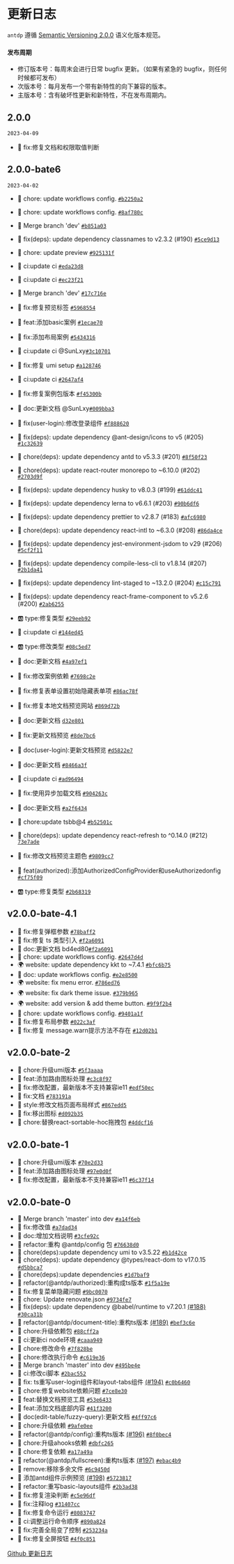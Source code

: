 更新日志
===

`antdp` 遵循 [Semantic Versioning 2.0.0](http://semver.org/lang/zh-CN/) 语义化版本规范。

#### 发布周期

- 修订版本号：每周末会进行日常 bugfix 更新。（如果有紧急的 bugfix，则任何时候都可发布）
- 次版本号：每月发布一个带有新特性的向下兼容的版本。
- 主版本号：含有破坏性更新和新特性，不在发布周期内。

## 2.0.0

`2023-04-09`
-  🐞 fix:修复文档和权限取值判断 

## 2.0.0-bate6

`2023-04-02`
- 💄 chore: update workflows config. [`#b2250a2`](https://github.com/antdpro/antdp/commit/978d2038c395d0252bb4409973703d776c10213c)
- 💄 chore: update workflows config. [`#8af780c`](https://github.com/antdpro/antdp/commit/978d2038c395d0252bb4409973703d776c10213c)
- 📄 Merge branch 'dev' [`#b851a03`](https://github.com/antdpro/antdp/commit/b851a031f9a6c1aba12f940ccc0fe11d8f9bfbd1)
- 🐞 fix(deps): update dependency classnames to v2.3.2 (#190) [`#5ce9d13`](https://github.com/antdpro/antdp/commit/5ce9d13f66353bf89d02bdd374df24d90dfd2f88)
- 💄 chore: update preview [`#925131f`](https://github.com/antdpro/antdp/commit/925131ff0b148f3ea540a0d22442ecabc9eae12a)
- 💢 ci:update ci [`#eda23d8`](https://github.com/antdpro/antdp/commit/eda23d8712c92e41a96bf3f709ea784037c38f09)
- 💢 ci:update ci [`#ec23f21`](https://github.com/antdpro/antdp/commit/ec23f21c95602fdf51cab68b3cd18bf7d5bae368)
- 📄 Merge branch 'dev' [`#17c716e`](https://github.com/antdpro/antdp/commit/17c716e703847aed7ea3cee03ffa9a5246d288df)
- 🐞 fix:修复预览标签 [`#5968554`](https://github.com/antdpro/antdp/commit/5968554197f09bd5d8b1f75331f2102bf38e4ec2)
- 🌟 feat:添加basic案例 [`#1ecae70`](https://github.com/antdpro/antdp/commit/1ecae70f30734df8e07ba275d06a52291299ca86)
- 🐞 fix:添加布局案例 [`#5434316`](https://github.com/antdpro/antdp/commit/54343162b49834100419a216e0fd9213b6a61d3a)
- 💢 ci:update ci  @SunLxy[`#3c10701`](https://github.com/antdpro/antdp/commit/3c1070177a8a0ceb6922a88c8963d5dc5819b0e7)
- 🐞 fix:修复 umi setup [`#a128746`](https://github.com/antdpro/antdp/commit/a128746362ad5804d0e94c9e9be0daff1a1b5cf3)
- 💢 ci:update ci [`#2647af4`](https://github.com/antdpro/antdp/commit/2647af434673aea2c382f19e21cce8f3d1f44aab)
- 🐞 fix:修复案例包版本 [`#f45300b`](https://github.com/antdpro/antdp/commit/f45300b90841b2435745c9a3460fd74c2131383b)
- 📖 doc:更新文档  @SunLxy[`#009bba3`](https://github.com/antdpro/antdp/commit/009bba365f3900a207a0567a0985ed114f7a2ecd)
- 🐞 fix(user-login):修改登录组件 [`#f888620`](https://github.com/antdpro/antdp/commit/f88862027deb36ffa3baa8c197cf3ecc1fc53195)
- 🐞 fix(deps): update dependency @ant-design/icons to v5 (#205) [`#1c32639`](https://github.com/antdpro/antdp/commit/1c32639e138d81fcef3a2a16a20a12a9b13f1526)
- 💄 chore(deps): update dependency antd to v5.3.3 (#201) [`#8f50f23`](https://github.com/antdpro/antdp/commit/8f50f232e1f43f1f458038874a518e8f24f5d84a)
- 💄 chore(deps): update react-router monorepo to ~6.10.0 (#202) [`#2703d9f`](https://github.com/antdpro/antdp/commit/2703d9fcae516471f1bfe0574247f9a0404264f5)
- 🐞 fix(deps): update dependency husky to v8.0.3 (#199) [`#61ddc41`](https://github.com/antdpro/antdp/commit/61ddc41d241a6d1d4137afa8a0f6f942c8b54b76)
- 🐞 fix(deps): update dependency lerna to v6.6.1 (#203) [`#90b6df6`](https://github.com/antdpro/antdp/commit/90b6df62fcf7591c97e7ce8b97045ec960410c87)
- 🐞 fix(deps): update dependency prettier to v2.8.7 (#183) [`#afc6980`](https://github.com/antdpro/antdp/commit/afc69802b9fa443238125eedd4f26e99d94757bd)
- 💄 chore(deps): update dependency react-intl to ~6.3.0 (#208) [`#86da4ce`](https://github.com/antdpro/antdp/commit/86da4ced07960f767e80cfcb7df62bccb8b3668e)
- 🐞 fix(deps): update dependency jest-environment-jsdom to v29 (#206) [`#5cf2f11`](https://github.com/antdpro/antdp/commit/5cf2f1163a1ce8416af3f8761ce64f3f3d22d3b3)
- 🐞 fix(deps): update dependency compile-less-cli to v1.8.14 (#207) [`#2b1da41`](https://github.com/antdpro/antdp/commit/2b1da411d2b812a58a6807c3ec8e4e2bc9bd1941)
- 🐞 fix(deps): update dependency lint-staged to ~13.2.0 (#204) [`#c15c791`](https://github.com/antdpro/antdp/commit/c15c791dda09a39b543da7b90d04262cfa39aec1)
- 🐞 fix(deps): update dependency react-frame-component to v5.2.6 (#200) [`#2ab6255`](https://github.com/antdpro/antdp/commit/2ab6255d20af835852efce270e9e3a790877cc5a)
- 🆎 type:修复类型 [`#29eeb92`](https://github.com/antdpro/antdp/commit/29eeb926c64a1958d7e8723462b75d28bddb1c90)
- 💢 ci:update ci [`#144ed45`](https://github.com/antdpro/antdp/commit/144ed458b0176f9f1f662ec64f5af78f99d3295d)
- 🆎 type:修改类型 [`#08c5ed7`](https://github.com/antdpro/antdp/commit/08c5ed72c7ff180c2e8cd88447b1655d35efee93)
- 📖 doc:更新文档 [`#4a97ef1`](https://github.com/antdpro/antdp/commit/4a97ef11675383051a509721938d58dc3ed36bdf)
- 🐞 fix:修改案例依赖 [`#7698c2e`](https://github.com/antdpro/antdp/commit/7698c2e4e8599fe5bf019f75f8aaf537b877cb85)
- 🐞 fix:修复表单设置初始隐藏表单项 [`#86ac78f`](https://github.com/antdpro/antdp/commit/86ac78f4af5c7409c981501f633b60989d5c97b0)
- 🐞 fix:修复本地文档预览网站 [`#869d72b`](https://github.com/antdpro/antdp/commit/869d72bc69132fd5b4f2faa4044ffd923e8f16ce)
- 📖 doc:更新文档 [`d32e801`](https://github.com/antdpro/antdp/commit/d32e801dc69d4aed926f709d790beb9681c6db7d)
- 🐞 fix:更新文档预览 [`#8de7bc6`](https://github.com/antdpro/antdp/commit/8de7bc6eee32ed72ee67ad41755a70bbb8bcce6a)
- 📖 doc(user-login):更新文档预览 [`#d5822e7`](https://github.com/antdpro/antdp/commit/d5822e776909bdedb75e342460b6257a61087913)
- 📖 doc:更新文档  [`#8466a3f`](https://github.com/antdpro/antdp/commit/8466a3fce00525e6a1c288c01fd2851b8e955651)
- 💢 ci:update ci [`#ad96494`](https://github.com/antdpro/antdp/commit/ad96494f70e49d8a83a148c4a1d9197f8fb0471b)

- 🐞 fix:使用异步加载文档 [`#904263c`](https://github.com/antdpro/antdp/commit/904263cce0fa4f92d0eeb9f59acb323e5557178f)
- 📖 doc:更新文档 [`#a2f6434`](https://github.com/antdpro/antdp/commit/a2f64342fa1f76bf6a01953a13ecf760cf9029bd)
- 💄 chore:update tsbb@4 [`#b52501c`](https://github.com/antdpro/antdp/commit/b52501cee317c75bdc9e7ca5d48c3af325205e50)
- 💄 chore(deps): update dependency react-refresh to ^0.14.0 (#212) [`73e7ade`](https://github.com/antdpro/antdp/commit/73e7ade831fc56dd6b46cf3632aecb8227850a8f)
- 🐞 fix:修改文档预览主题色 [`#9809cc7`](https://github.com/antdpro/antdp/commit/9809cc7e9467c1eab10d215109546f4828842013)
- 🌟 feat(authorized):添加AuthorizedConfigProvider和useAuthorizedonfig [`#cf75f09`](https://github.com/antdpro/antdp/commit/cf75f096ad0646a1e831f45141cc7c84c1442c2d)
- 🆎 type:修复类型 [`#2b68319`](https://github.com/antdpro/antdp/commit/2b683192c1f3af1fed393c6329e8789ad09b986a)

## v2.0.0-bate-4.1

- 🐞 fix:修复弹框参数 [`#78baff2`](https://github.com/antdpro/antdp/commit/78baff20178cabe2ef2f23b26d83fce597ba1aa6)
- 🐞 fix:修复 ts 类型引入 [`#f2a6091`](https://github.com/antdpro/antdp/commit/f2a609160e8969baac8014a6866cd0756995db77)
- 📖 doc:更新文档 bd4ed80[`#f2a6091`](https://github.com/antdpro/antdp/commit/f2a609160e8969baac8014a6866cd0756995db77)
- 💄 chore: update workflows config. [`#2647d4d`](https://github.com/antdpro/antdp/commit/2647d4dd6f2c3fab836495006ec030fc55c4d7fa)
- 🌍 website: update dependency kkt to ~7.4.1 [`#bfc6b75`](https://github.com/antdpro/antdp/commit/bfc6b75c8a74635e039d82ced48ef23360404b44)
- 📖 doc: update workflows config. [`#e2e8500`](https://github.com/antdpro/antdp/commit/e2e85001174a4ee4383ecb4acdd86b52f2b229e3)
- 🌍 website: fix menu error. [`#786ed76`](https://github.com/antdpro/antdp/commit/786ed76d4397b9b2a5a45ee278e30eee04d0458d)
- 🌍 website: fix dark theme issue. [`#379b965`](https://github.com/antdpro/antdp/commit/379b965da411db80282f8db4b3a769cbff16f7a7)
- 🌍 website: add version & add theme button. [`#9f9f2b4`](https://github.com/antdpro/antdp/commit/9f9f2b4a6241065a2fbbc665febd8e7959cc3089)
- 💄 chore: update workflows config. [`#9401a1f`](https://github.com/antdpro/antdp/commit/9401a1fcbb3a49ea198e4619c385ebd05d5e94f3)
- 🐞 fix:修复布局参数 [`#022c3af`](https://github.com/antdpro/antdp/commit/022c3af706eb6d25ecc4726fc21bec419dc8bf90)
- 🐞 fix:修复 message.warn提示方法不存在 [`#12d02b1`](https://github.com/antdpro/antdp/commit/12d02b179661a31b608228c758238379190f9953)

## v2.0.0-bate-2
- 💄 chore:升级umi版本 [`#5f3aaaa`](https://github.com/antdpro/antdp/commit/5f3aaaa821f514b3c5eba0e5150e029b629fc07d)
- 🌟 feat:添加路由图标处理 [`#c3c8f97`](https://github.com/antdpro/antdp/commit/c3c8f97def3dad5bda4cac53dedcfa5753db5c65)
- 🐞 fix:修改配置，最新版本不支持兼容ie11 [`#edf50ec`](https://github.com/antdpro/antdp/commit/edf50ec2334cc88009b073d1a4b775a36038b34c)
- 🐞 fix:文档 [`#783191a`](https://github.com/antdpro/antdp/commit/783191a6bbb7c0ca1749a747fe5ac122891da489)
- 🎨 style:修改文档页面布局样式 [`#867edd5`](https://github.com/antdpro/antdp/commit/867edd5c5eefc6d0995e164b0a09ac7aee0b3be2)
- 🐞 fix:移出图标 [`#d092b35`](https://github.com/antdpro/antdp/commit/d092b35105d79b5b49fc08173ddbb341b27e77ce)
- 💄 chore:替换react-sortable-hoc拖拽包 [`#4ddcf16`](https://github.com/antdpro/antdp/commit/4ddcf163af5345219524931f6ca102211767f952)

## v2.0.0-bate-1
- 💄 chore:升级umi版本 [`#70e2d33`](https://github.com/antdpro/antdp/commit/70e2d330e91d388114f31591ab8d617b7677e9cd)
- 🌟 feat:添加路由图标处理 [`#97e0d0f`](https://github.com/antdpro/antdp/commit/97e0d0fe32a55dfcafd6c3ec0046c2fe40af87df)
- 🐞 fix:修改配置，最新版本不支持兼容ie11 [`#6c37f14`](https://github.com/antdpro/antdp/commit/6c37f149e819a46197fe50713bc90672bc211faf)

## v2.0.0-bate-0
- 📄 Merge branch 'master' into dev [`#a14f6eb`](https://github.com/antdpro/antdp/commit/a14f6eb6f6544491dbb2186b21ae73152dead246)
- 🐞 fix:修改值 [`#a7dad34`](https://github.com/antdpro/antdp/commit/a7dad3457ec01066cbba4402aeed05a6e23b8846)
- 📖 doc:增加文档说明 [`#3cfe92c`](https://github.com/antdpro/antdp/commit/3cfe92c195ebffe3c372b39a0adf7c30455f195e)
- 🐝 refactor:重构 @antdp/config 包 [`#76638d0`](https://github.com/antdpro/antdp/commit/76638d0e06c1675dbe75a8e212374fdf0e414cfd)
- 💄 chore(deps):update dependency umi to v3.5.22 [`#b1d42ce`](https://github.com/antdpro/antdp/commit/b1d42ce6a197b930aa44762044977a6e763bcce0)
- 💄 chore(deps): update dependency @types/react-dom to v17.0.15 [`#d5bbca7`](https://github.com/antdpro/antdp/commit/d5bbca7ef0aa272e776b05335362e467fd264354)
- 💄 chore(deps):update dependencies [`#1d7baf9`](https://github.com/antdpro/antdp/commit/1d7baf9c2528d16b0bbcb8d02a0bd3a16139f5a6)
- 🐝 refactor(@antdp/authorized):重构成ts版本 [`#1f5a19e`](https://github.com/antdpro/antdp/commit/1f5a19e9460730333bf91387e8c55e9246609ca6)
- 🐞 fix:修复菜单隐藏问题 [`#9bc0070`](https://github.com/antdpro/antdp/commit/9bc00702e76eb8548dc7f0f9022afffa804f85cf)
- 💄 chore: Update renovate.json [`#9734fe7`](https://github.com/antdpro/antdp/commit/9734fe78f933514d40e91ca4ca6492389b33dc2e)
- 🐞 fix(deps): update dependency @babel/runtime to v7.20.1 [(#188)](https://github.com/antdpro/antdp/pull/189) [`#30ca31b`](https://github.com/antdpro/antdp/commit/30ca31b29e3d8581ce62c797e870d0be2e31db4b)
- 🐝 refactor(@antdp/document-title):重构ts版本 [(#189)](https://github.com/antdpro/antdp/pull/189) [`#bef3c6e`](https://github.com/antdpro/antdp/commit/bef3c6e1b199b4bee1364b87efec85ba68f22a1d)
- 💄 chore:升级依赖包 [`#88cff2a`](https://github.com/antdpro/antdp/commit/88cff2a192b2e24b5fe0d11a3c64ee3308e18621)
- 💢 ci:更新ci node环境 [`#caaa949`](https://github.com/antdpro/antdp/commit/caaa94934e9c9d0bdbf3dfd4869a7ff615128c07)
- 💄 chore:修改命令 [`#7f828be`](https://github.com/antdpro/antdp/commit/7f828be02fafaef1b7d3f3165882cf09b9f64578)
- 💄 chore:修改执行命令 [`#c619e36`](https://github.com/antdpro/antdp/commit/c619e36d57594c7962ae27a86fe6ae61ea475f25)
- 📄 Merge branch 'master' into dev [`#495be4e`](https://github.com/antdpro/antdp/commit/c619e36d57594c7962ae27a86fe6ae61ea475f25)
- 💢 ci:修改ci脚本 [`#2bac552`](https://github.com/antdpro/antdp/commit/2bac552b8b6a80d6b0d8637b3e7128a4a9de9929)
- 🐞 fix: ts重写user-login组件和layout-tabs组件 [(#194)](https://github.com/antdpro/antdp/pull/194) [`#c0b6460`](https://github.com/antdpro/antdp/commit/c0b6460eb90e51977e1c150cd29b49ef1f920d88)
- 💄 chore:修复website依赖问题 [`#7ce8e30`](https://github.com/antdpro/antdp/commit/7ce8e301a0880b36d9ef923f3c4e4477663dafe7)
- 🌟 feat:替换文档预览工具 [`#53e6433`](https://github.com/antdpro/antdp/commit/53e6433a3b82bbb6f762412cae4c82876eb2041d)
- 🌟 feat:添加文档底部内容 [`#41f3200`](https://github.com/antdpro/antdp/commit/41f3200fb34228ed97b3b0d98d83139e9dc1993c)
- 📖 doc(edit-table/fuzzy-query):更新文档 [`#4ff97c6`](https://github.com/antdpro/antdp/commit/4ff97c6eca3c4ae06341e989075c6585a20d28d2)
- 💄 chore:升级依赖 [`#9afe0ee`](https://github.com/antdpro/antdp/commit/9afe0ee72bc4c1e4cf8e0e97532721df7dbbb7c9)
- 🐝 refactor(@antdp/config):重构ts版本 [(#196)](https://github.com/antdpro/antdp/pull/196) [`#8f0bec4`](https://github.com/antdpro/antdp/commit/8f0bec42cbd64cbf34c0aa4df7509c2638b92b13)
- 💄 chore:升级ahooks依赖 [`#dbfc265`](https://github.com/antdpro/antdp/commit/dbfc265149b24f6dd0c0ee26dd601d4e5471310c)
- 💄 chore:修复依赖 [`#a17a49a`](https://github.com/antdpro/antdp/commit/a17a49acae6e63cf38a0c8fb8941b8cb902652b9)
- 🐝 refactor(@antdp/fullscreen):重构ts版本 [(#197)](https://github.com/antdpro/antdp/pull/197) [`#ebac4b9`](https://github.com/antdpro/antdp/commit/ebac4b959f8f46316e9edf916e5811942ac35b3c)
- 📄 remove:移除多余文件 [`#6c9450d`](https://github.com/antdpro/antdp/commit/6c9450ddda30c4298101ee88238fefe74e7df7eb)
- 📄 添加antd组件示例预览 [(#198)](https://github.com/antdpro/antdp/pull/198) [`#5723817`](https://github.com/antdpro/antdp/commit/572381798c1168422fc3d120271b96f973a4404b)
- 🐝 refactor:重写basic-layouts组件 [`#2b3ad38`](https://github.com/antdpro/antdp/commit/2b3ad38deca0b31b9f575980bf1239249ae738b5)
- 🐞 fix:修复渲染判断 [`#c5e96df`](https://github.com/antdpro/antdp/commit/c5e96df0d50922ce08beef55844a0efe76735bbc)
- 🐞 fix:注释log [`#31407cc`](https://github.com/antdpro/antdp/commit/31407cc7be90cbcf92095f8eb4d680c44b369418)
- 🐞 fix:修复命令运行 [`#8083747`](https://github.com/antdpro/antdp/commit/80837475fd9b8aa177d53a99ef8b41cc12b93273)
- 💢 ci:调整运行命令顺序 [`#890a824`](https://github.com/antdpro/antdp/commit/890a8244403c15f58adc0e9b8caa21111f6dbd73)
- 🐞 fix:完善全局变了控制 [`#253234a`](https://github.com/antdpro/antdp/commit/253234a4d4e8f7e7304bb0bdcf69b8f9ddcb9055)
- 🐞 fix:修复全屏按钮 [`#4f0c851`](https://github.com/antdpro/antdp/commit/4f0c8515a5467e776bc243b33f8ac67fec6c5523)

[Github 更新日志](https://github.com/antdpro/antdp/releases)
